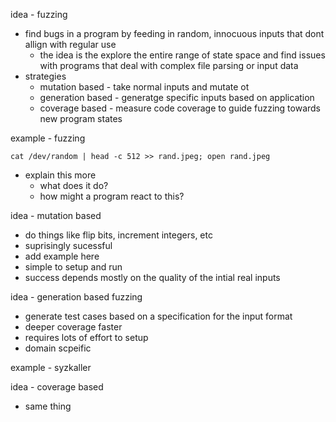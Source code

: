 idea - fuzzing
- find bugs in a program by feeding in random, innocuous inputs that dont allign with regular use
	- the idea is the explore the entire range of state space and find issues with programs that deal with complex file parsing or input data
- strategies
	- mutation based - take normal inputs and mutate ot
	- generation based  - generatge specific inputs based on application
	- coverage based - measure code coverage to guide fuzzing towards new program states

example - fuzzing

```
cat /dev/random | head -c 512 >> rand.jpeg; open rand.jpeg
```

- explain this more
	- what does it do?
	- how might a program react to this?


idea - mutation based
- do things like flip bits, increment integers, etc
- suprisingly sucessful
- add example here
- simple to setup and run
- success depends mostly on the quality of the intial real inputs


idea - generation based fuzzing
- generate test cases based on a specification for the input format
- deeper coverage faster
- requires lots of effort to setup
- domain scpeific

example - syzkaller


idea - coverage based
- same thing



